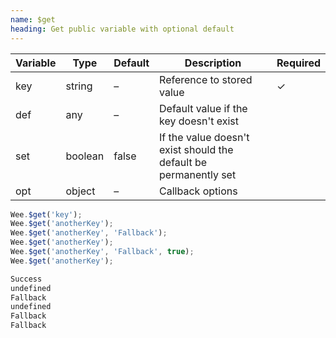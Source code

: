```yaml
---
name: $get
heading: Get public variable with optional default
---
```


<div class="variables">

Variable | Type | Default | Description | Required
-------- | ---- | ------- | ----------- | --------
key | string | &ndash; | Reference to stored value | ✓
def | any | &ndash; | Default value if the key doesn't exist ||
set | boolean | false | If the value doesn't exist should the default be permanently set ||
opt | object | &ndash; | Callback options ||

</div>

<div class="code">

```javascript
Wee.$get('key');
Wee.$get('anotherKey');
Wee.$get('anotherKey', 'Fallback');
Wee.$get('anotherKey');
Wee.$get('anotherKey', 'Fallback', true);
Wee.$get('anotherKey');
```

```html
Success
undefined
Fallback
undefined
Fallback
Fallback
```

</div>